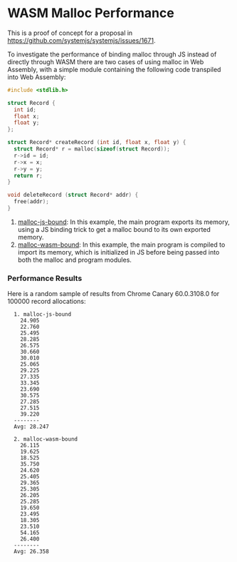 # WASM Malloc Performance

This is a proof of concept for a proposal in https://github.com/systemjs/systemjs/issues/1671.

To investigate the performance of binding malloc through JS instead of directly through WASM there are two cases of using malloc in Web Assembly, with a simple module containing the following code transpiled into Web Assembly:

```c
#include <stdlib.h>

struct Record {
  int id;
  float x;
  float y;
};

struct Record* createRecord (int id, float x, float y) {
  struct Record* r = malloc(sizeof(struct Record));
  r->id = id;
  r->x = x;
  r->y = y;
  return r;
}

void deleteRecord (struct Record* addr) {
  free(addr);
}
```

1. [malloc-js-bound](malloc-js-bound/test.html): In this example, the main program exports its memory, using a JS binding trick to get a malloc bound to its own exported memory.
2. [malloc-wasm-bound](malloc-wasm-bound/test.html): In this example, the main program is compiled to import its memory, which is initialized in JS before being passed into both the malloc and program modules.

### Performance Results

Here is a random sample of results from Chrome Canary 60.0.3108.0 for 100000 record allocations:

```
  1. malloc-js-bound
    24.905
    22.760
    25.495
    28.285
    26.575
    30.660
    30.010
    25.065
    29.225
    27.335
    33.345
    23.690
    30.575
    27.285
    27.515
    39.220
  --------
  Avg: 28.247

  2. malloc-wasm-bound
    26.115
    19.625
    18.525
    35.750
    24.620
    25.405
    29.365
    25.305
    26.205
    25.285
    19.650
    23.495
    18.305
    23.510
    54.165
    26.400
  --------
  Avg: 26.358
```
